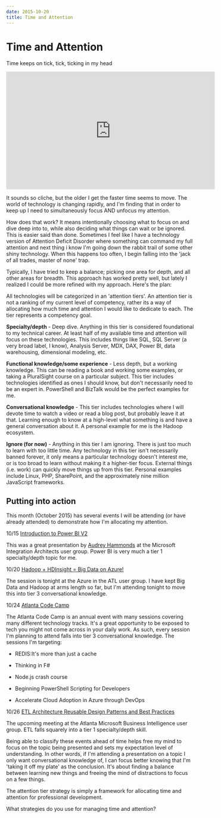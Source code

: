 ```yaml
---
date: 2015-10-20
title: Time and Attention
---
```

# Time and Attention

Time keeps on tick, tick, ticking in my head

<iframe width="560" height="315" src="https://www.youtube.com/embed/be7iNHw8QoQ" frameborder="0" allow="accelerometer; autoplay; encrypted-media; gyroscope; picture-in-picture" allowfullscreen></iframe>

It sounds so cliche, but the older I get the faster time seems to move. The world of technology is changing rapidly, and I'm finding that in order to keep up I need to simultaneously focus AND unfocus my attention.

How does that work? It means intentionally choosing what to focus on and dive deep into to, while also deciding what things can wait or be ignored. This is easier said than done. Sometimes I feel like I have a technology version of Attention Deficit Disorder where something can command my full attention and next thing i know I'm going down the rabbit trail of some other shiny technology. When this happens too often, I begin falling into the 'jack of all trades, master of none' trap.

Typically, I have tried to keep a balance; picking one area for depth, and all other areas for breadth. This approach has worked pretty well, but lately I realized I could be more refined with my approach. Here's the plan:

All technologies will be categorized in an 'attention tiers'. An attention tier is not a ranking of my current level of competency, rather its a way of allocating how much time and attention I would like to dedicate to each. The tier represents a competency goal.

**Specialty/depth** - Deep dive. Anything in this tier is considered foundational to my technical career. At least half of my available time and attention will focus on these technologies. This includes things like SQL, SQL Server (a very broad label, I know), Analysis Server, MDX, DAX, Power BI, data warehousing, dimensional modeling, etc.

**Functional knowledge/some experience** - Less depth, but a working knowledge. This can be reading a book and working some examples, or taking a PluralSight course on a particular subject. This tier includes technologies identified as ones I should know, but don't necessarily need to be an expert in. PowerShell and BizTalk would be the perfect examples for me.

**Conversational knowledge** - This tier includes technologies where I will devote time to watch a video or read a blog post, but probably leave it at that. Learning enough to know at a high-level what something is and have a general conversation about it. A personal example for me is the Hadoop ecosystem.

**Ignore (for now)** - Anything in this tier I am ignoring. There is just too much to learn with too little time. Any technology in this tier isn't necessarily banned forever, it only means a particular technology doesn't interest me, or is too broad to learn without making it a higher-tier focus. External things (i.e. work) can quickly move things up from this tier. Personal examples include Linux, PHP, SharePoint, and the approximately nine million JavaScript frameworks.

## Putting into action

This month (October 2015) has several events I will be attending (or have already attended) to demonstrate how I'm allocating my attention.

10/15 [Introduction to Power BI V2](http://www.meetup.com/Microsoft-Integration-Architects/events/225778178/)

This was a great presentation by [Audrey Hammonds](http://datachix.com/) at the Microsoft Integration Architects user group. Power BI is very much a tier 1 specialty/depth topic for me.

10/20 [Hadoop + HDInsight = Big Data on Azure!](http://www.meetup.com/Azure-in-the-ATL/events/224689964/)

The session is tonight at the Azure in the ATL user group. I have kept Big Data and Hadoop at arms length so far, but I'm attending tonight to move this into tier 3 conversational knowledge.

10/24 [Atlanta Code Camp](http://www.atlantacodecamp.com/2015/)

The Atlanta Code Camp is an annual event with many sessions covering many different technology tracks. It's a great opportunity to be exposed to tech you might not come across in your daily work. As such, every session I'm planning to attend falls into tier 3 conversational knowledge. The sessions I'm targeting:

- REDIS:It's more than just a cache

- Thinking in F#

- Node.js crash course

- Beginning PowerShell Scripting for Developers

- Accelerate Cloud Adoption in Azure through DevOps

10/26 [ETL Architecture Reusable Design Patterns and Best Practices](http://www.meetup.com/Atlanta-Microsoft-Business-Intelligence-Users/events/226067008/)

The upcoming meeting at the Atlanta Microsoft Business Intelligence user group. ETL falls squarely into a tier 1 specialty/depth skill.

Being able to classify these events ahead of time helps free my mind to focus on the topic being presented and sets my expectation level of understanding. In other words, if I'm attending a presentation on a topic I only want conversational knowledge of, I can focus better knowing that I'm 'taking it off my plate' as the conclusion. It's about finding a balance between learning new things and freeing the mind of distractions to focus on a few things.  

The attention tier strategy is simply a framework for allocating time and attention for professional development.

What strategies do you use for managing time and attention?